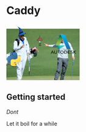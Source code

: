 # Caddy

![caddy.png](.gitlab/images/caddy.png)

## Getting started

*Dont*

Let it boil for a while
